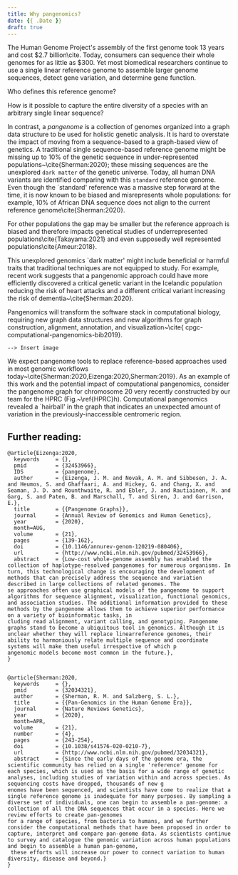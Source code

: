 ```yaml
---
title: Why pangenomics?
date: {{ .Date }}
draft: true
---
```


The Human Genome Project's assembly of the first genome took 13 years and cost $2.7 billion\cite. Today, consumers can sequence their whole genomes for as little as $300.
Yet most biomedical researchers continue to use a single linear reference genome to assemble larger genome sequences, detect gene variation, and determine gene function.

Who defines this reference genome?

How is it possible to capture the entire diversity of a species with an arbitrary single linear sequence?

In contrast, a *pangenome* is a collection of genomes organized into a graph data
structure to be used for holistic genetic analysis.
It is hard to overstate the impact of moving from a sequence-based to a graph-based view of genetics.
A traditional single sequence-based reference genome might be missing up to 10% of the genetic sequence in under-represented populations~\cite{Sherman:2020}; these missing sequences are the unexplored `dark matter` of the genetic universe.
Today, all human DNA variants are identified comparing with this `standard` reference genome. Even though the `standard' reference was a massive step forward at the time, it is now known to be biased and misrepresents whole populations: for example, 10\% of African DNA sequence does not align to the current reference genome\cite{Sherman:2020}.

For other populations the gap may be smaller but the reference approach is biased and therefore impacts genetical studies of underrepresented populations\cite{Takayama:2021} and even supposedly well represented populations\cite{Ameur:2018}.

This unexplored genomics `dark matter' might include beneficial or harmful traits that traditional techniques are not equipped to study. For example, recent work suggests that a pangenomic approach could have more efficiently discovered a critical genetic variant in the Icelandic population reducing the risk of heart attacks and a different critical variant increasing the risk of dementia~\cite{Sherman:2020}.

Pangenomics will transform the software stack in computational biology, requiring new graph data structures and new algorithms for graph construction, alignment, annotation, and visualization~\cite{
cpgc-computational-pangenomics-bib2019}.

```
--> Insert image
```

We expect pangenome tools to replace reference-based approaches used in most genomic workflows
today~\cite{Sherman:2020,Eizenga:2020,Sherman:2019}.
As an example of this work and the potential impact of computational pangenomics, consider the pangenome graph for chromosome 20 very recently constructed by our team for the HPRC (Fig.~\ref{HPRC}h). Computational pangenomics revealed a `hairball' in the graph that indicates an unexpected amount of variation in the previously-inaccessible centromeric region.

## Further reading:

```
@article{Eizenga:2020,
  keywords     = {},
  pmid         = {32453966},
  IDS          = {pangenome},
  author       = {Eizenga, J. M. and Novak, A. M. and Sibbesen, J. A. and Heumos, S. and Ghaffaari, A. and Hickey, G. and Chang, X. and Seaman, J. D. and Rounthwaite, R. and Ebler, J. and Rautiainen, M. and Garg, S. and Paten, B. and Marschall, T. and Siren, J. and Garrison, E.},
  title        = {{Pangenome Graphs}},
  journal      = {Annual Review of Genomics and Human Genetics},
  year         = {2020},
  month=AUG,
  volume       = {21},
  pages        = {139-162},
  doi          = {10.1146/annurev-genom-120219-080406},
  url          = {http://www.ncbi.nlm.nih.gov/pubmed/32453966},
  abstract     = {Low-cost whole-genome assembly has enabled the collection of haplotype-resolved pangenomes for numerous organisms. In turn, this technological change is encouraging the development of methods that can precisely address the sequence and variation described in large collections of related genomes. The
se approaches often use graphical models of the pangenome to support algorithms for sequence alignment, visualization, functional genomics, and association studies. The additional information provided to these methods by the pangenome allows them to achieve superior performance on a variety of bioinformatic tasks, in
cluding read alignment, variant calling, and genotyping. Pangenome graphs stand to become a ubiquitous tool in genomics. Although it is unclear whether they will replace linearreference genomes, their ability to harmoniously relate multiple sequence and coordinate systems will make them useful irrespective of which p
angenomic models become most common in the future.},
}


@article{Sherman:2020,
  keywords     = {},
  pmid         = {32034321},
  author       = {Sherman, R. M. and Salzberg, S. L.},
  title        = {{Pan-Genomics in the Human Genome Era}},
  journal      = {Nature Reviews Genetics},
  year         = {2020},
  month=APR,
  volume       = {21},
  number       = {4},
  pages        = {243-254},
  doi          = {10.1038/s41576-020-0210-7},
  url          = {http://www.ncbi.nlm.nih.gov/pubmed/32034321},
  abstract     = {Since the early days of the genome era, the scientific community has relied on a single 'reference' genome for each species, which is used as the basis for a wide range of genetic analyses, including studies of variation within and across species. As sequencing costs have dropped, thousands of new g
enomes have been sequenced, and scientists have come to realize that a single reference genome is inadequate for many purposes. By sampling a diverse set of individuals, one can begin to assemble a pan-genome: a collection of all the DNA sequences that occur in a species. Here we review efforts to create pan-genomes
for a range of species, from bacteria to humans, and we further consider the computational methods that have been proposed in order to capture, interpret and compare pan-genome data. As scientists continue to survey and catalogue the genomic variation across human populations and begin to assemble a human pan-genome,
 these efforts will increase our power to connect variation to human diversity, disease and beyond.}
}
```

